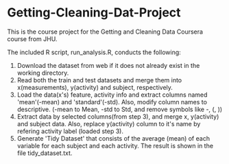 # Getting-Cleaning-Dat-Project

This is the course project for the Getting and Cleaning Data Coursera course from JHU.

The included R script, run_analysis.R, conducts the following:

1. Download the dataset from web if it does not already exist in the working directory.
2. Read both the train and test datasets and merge them into x(measurements), y(activity) and subject, respectively.
3. Load the data(x's) feature, activity info and extract columns named 'mean'(-mean) and 'standard'(-std). Also, modify column names to descriptive. (-mean to Mean, -std to Std, and remove symbols like -, (, ))
4. Extract data by selected columns(from step 3), and merge x, y(activity) and subject data. Also, replace y(activity) column to it's name by refering activity label (loaded step 3).
5. Generate 'Tidy Dataset' that consists of the average (mean) of each variable for each subject and each activity. The result is shown in the file tidy_dataset.txt.
